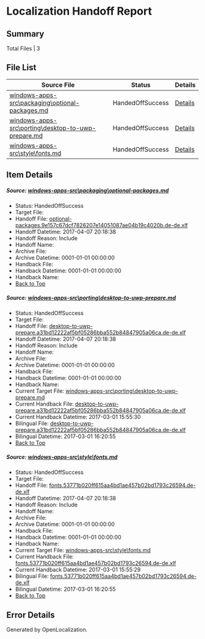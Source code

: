 # <a name='report-top'></a> Localization Handoff Report

## Summary
 Total Files | 3

## File List
 Source File | Status | Details 
 ----------- | ------ | ------- 
 [windows-apps-src\packaging\optional-packages.md](https://cpubwin.visualstudio.com/windows-uwp/_git/windows-uwp/commit/5caee22a731843097d21aa80ea0bc887dd443b20?path=windows-apps-src%2Fpackaging%2Foptional-packages.md&_a=contents) | HandedOffSuccess | [Details](#c1ab3b539d23ebb6f4f96db52c629460c5ae85f94753)
 [windows-apps-src\porting\desktop-to-uwp-prepare.md](https://cpubwin.visualstudio.com/windows-uwp/_git/windows-uwp/commit/5caee22a731843097d21aa80ea0bc887dd443b20?path=windows-apps-src%2Fporting%2Fdesktop-to-uwp-prepare.md&_a=contents) | HandedOffSuccess | [Details](#3466a819b23876ce6a3f5e730b39ad13f5aaf2764767)
 [windows-apps-src\style\fonts.md](https://cpubwin.visualstudio.com/windows-uwp/_git/windows-uwp/commit/5caee22a731843097d21aa80ea0bc887dd443b20?path=windows-apps-src%2Fstyle%2Ffonts.md&_a=contents) | HandedOffSuccess | [Details](#339ca70a0bf8e1cb4b1a966ca59ded6d85dfa04f5132)

## Item Details
##### <a name='c1ab3b539d23ebb6f4f96db52c629460c5ae85f94753'></a> Source: [windows-apps-src\packaging\optional-packages.md](https://cpubwin.visualstudio.com/windows-uwp/_git/windows-uwp/commit/5caee22a731843097d21aa80ea0bc887dd443b20?path=windows-apps-src%2Fpackaging%2Foptional-packages.md&_a=contents)
* Status: HandedOffSuccess
* Target File: 
* Handoff File: [optional-packages.9e157c67dcf7826207e14051087ae04b19c4020b.de-de.xlf](https://cpubwin.visualstudio.com/windows-uwp/_git/WDCLib.handoff/commit/058f8588d1d3d934a82d277cf8f99efe3d9eb8ea?path=ol-handoff%2Fcpubwin%2Fwindows-uwp.de-de%2Fmaster%2Foptional-packages.9e157c67dcf7826207e14051087ae04b19c4020b.de-de.xlf&_a=contents)
* Handoff Datetime: 2017-04-07 20:18:38
* Handoff Reason: Include
* Handoff Name: 
* Archive File: 
* Archive Datetime: 0001-01-01 00:00:00
* Handback File: 
* Handback Datetime: 0001-01-01 00:00:00
* Handback Name: 
* [Back to Top](#report-top)

##### <a name='3466a819b23876ce6a3f5e730b39ad13f5aaf2764767'></a> Source: [windows-apps-src\porting\desktop-to-uwp-prepare.md](https://cpubwin.visualstudio.com/windows-uwp/_git/windows-uwp/commit/5caee22a731843097d21aa80ea0bc887dd443b20?path=windows-apps-src%2Fporting%2Fdesktop-to-uwp-prepare.md&_a=contents)
* Status: HandedOffSuccess
* Target File: 
* Handoff File: [desktop-to-uwp-prepare.a31bd12222af5bf05286bba552b84847905a06ca.de-de.xlf](https://cpubwin.visualstudio.com/windows-uwp/_git/WDCLib.handoff/commit/058f8588d1d3d934a82d277cf8f99efe3d9eb8ea?path=ol-handoff%2Fcpubwin%2Fwindows-uwp.de-de%2Fmaster%2Fdesktop-to-uwp-prepare.a31bd12222af5bf05286bba552b84847905a06ca.de-de.xlf&_a=contents)
* Handoff Datetime: 2017-04-07 20:18:38
* Handoff Reason: Include
* Handoff Name: 
* Archive File: 
* Archive Datetime: 0001-01-01 00:00:00
* Handback File: 
* Handback Datetime: 0001-01-01 00:00:00
* Handback Name: 
* Current Target File: [windows-apps-src\porting\desktop-to-uwp-prepare.md](https://cpubwin.visualstudio.com/windows-uwp/_git/windows-uwp.de-de/commit/f115520bb9810fdf6c8881cf29401fc35169c29a?path=windows-apps-src%2Fporting%2Fdesktop-to-uwp-prepare.md&_a=contents)
* Current Handback File: [desktop-to-uwp-prepare.a31bd12222af5bf05286bba552b84847905a06ca.de-de.xlf](https://cpubwin.visualstudio.com/windows-uwp/_git/WDCLib.handback/commit/2386795deab063908b859e86feddcc7b91c2f943?path=ol-handback%2Fcpubwin%2Fwindows-uwp.de-de%2Fmaster%2Fdesktop-to-uwp-prepare.a31bd12222af5bf05286bba552b84847905a06ca.de-de.xlf&_a=contents)
* Current Handback Datetime: 2017-03-01 15:55:30
* Bilingual File: [desktop-to-uwp-prepare.a31bd12222af5bf05286bba552b84847905a06ca.de-de.xlf](https://cpubwin.visualstudio.com/windows-uwp/_git/WDCLib.handback/commit/2386795deab063908b859e86feddcc7b91c2f943?path=ol-handback%2Fcpubwin%2Fwindows-uwp.de-de%2Fmaster%2Fdesktop-to-uwp-prepare.a31bd12222af5bf05286bba552b84847905a06ca.de-de.xlf&_a=contents)
* Bilingual Datetime: 2017-03-01 16:20:55
* [Back to Top](#report-top)

##### <a name='339ca70a0bf8e1cb4b1a966ca59ded6d85dfa04f5132'></a> Source: [windows-apps-src\style\fonts.md](https://cpubwin.visualstudio.com/windows-uwp/_git/windows-uwp/commit/5caee22a731843097d21aa80ea0bc887dd443b20?path=windows-apps-src%2Fstyle%2Ffonts.md&_a=contents)
* Status: HandedOffSuccess
* Target File: 
* Handoff File: [fonts.53771b020ff615aa4bd1ae457b02bd1793c26594.de-de.xlf](https://cpubwin.visualstudio.com/windows-uwp/_git/WDCLib.handoff/commit/058f8588d1d3d934a82d277cf8f99efe3d9eb8ea?path=ol-handoff%2Fcpubwin%2Fwindows-uwp.de-de%2Fmaster%2Ffonts.53771b020ff615aa4bd1ae457b02bd1793c26594.de-de.xlf&_a=contents)
* Handoff Datetime: 2017-04-07 20:18:38
* Handoff Reason: Include
* Handoff Name: 
* Archive File: 
* Archive Datetime: 0001-01-01 00:00:00
* Handback File: 
* Handback Datetime: 0001-01-01 00:00:00
* Handback Name: 
* Current Target File: [windows-apps-src\style\fonts.md](https://cpubwin.visualstudio.com/windows-uwp/_git/windows-uwp.de-de/commit/f115520bb9810fdf6c8881cf29401fc35169c29a?path=windows-apps-src%2Fstyle%2Ffonts.md&_a=contents)
* Current Handback File: [fonts.53771b020ff615aa4bd1ae457b02bd1793c26594.de-de.xlf](https://cpubwin.visualstudio.com/windows-uwp/_git/WDCLib.handback/commit/2386795deab063908b859e86feddcc7b91c2f943?path=ol-handback%2Fcpubwin%2Fwindows-uwp.de-de%2Fmaster%2Ffonts.53771b020ff615aa4bd1ae457b02bd1793c26594.de-de.xlf&_a=contents)
* Current Handback Datetime: 2017-03-01 15:55:29
* Bilingual File: [fonts.53771b020ff615aa4bd1ae457b02bd1793c26594.de-de.xlf](https://cpubwin.visualstudio.com/windows-uwp/_git/WDCLib.handback/commit/2386795deab063908b859e86feddcc7b91c2f943?path=ol-handback%2Fcpubwin%2Fwindows-uwp.de-de%2Fmaster%2Ffonts.53771b020ff615aa4bd1ae457b02bd1793c26594.de-de.xlf&_a=contents)
* Bilingual Datetime: 2017-03-01 16:20:55
* [Back to Top](#report-top)


## Error Details

Generated by OpenLocalization.

